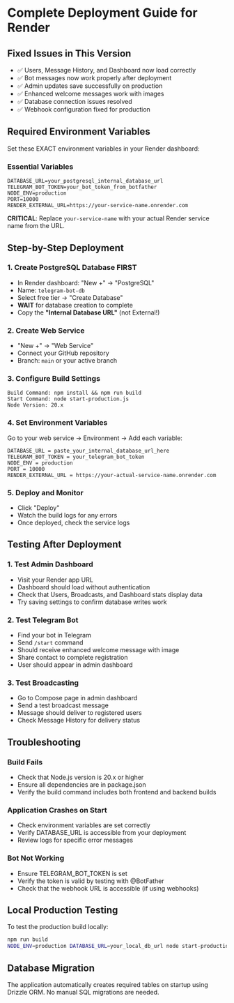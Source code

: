 # Complete Deployment Guide for Render

## Fixed Issues in This Version
- ✅ Users, Message History, and Dashboard now load correctly
- ✅ Bot messages now work properly after deployment  
- ✅ Admin updates save successfully on production
- ✅ Enhanced welcome messages work with images
- ✅ Database connection issues resolved
- ✅ Webhook configuration fixed for production

## Required Environment Variables

Set these EXACT environment variables in your Render dashboard:

### Essential Variables
```
DATABASE_URL=your_postgresql_internal_database_url
TELEGRAM_BOT_TOKEN=your_bot_token_from_botfather
NODE_ENV=production
PORT=10000
RENDER_EXTERNAL_URL=https://your-service-name.onrender.com
```

**CRITICAL**: Replace `your-service-name` with your actual Render service name from the URL.

## Step-by-Step Deployment

### 1. Create PostgreSQL Database FIRST
- In Render dashboard: "New +" → "PostgreSQL"
- Name: `telegram-bot-db` 
- Select free tier → "Create Database"
- **WAIT** for database creation to complete
- Copy the **"Internal Database URL"** (not External!)

### 2. Create Web Service
- "New +" → "Web Service"
- Connect your GitHub repository
- Branch: `main` or your active branch

### 3. Configure Build Settings
```
Build Command: npm install && npm run build
Start Command: node start-production.js
Node Version: 20.x
```

### 4. Set Environment Variables
Go to your web service → Environment → Add each variable:

```
DATABASE_URL = paste_your_internal_database_url_here
TELEGRAM_BOT_TOKEN = your_telegram_bot_token
NODE_ENV = production  
PORT = 10000
RENDER_EXTERNAL_URL = https://your-actual-service-name.onrender.com
```

### 5. Deploy and Monitor
- Click "Deploy"
- Watch the build logs for any errors
- Once deployed, check the service logs

## Testing After Deployment

### 1. Test Admin Dashboard
- Visit your Render app URL
- Dashboard should load without authentication
- Check that Users, Broadcasts, and Dashboard stats display data
- Try saving settings to confirm database writes work

### 2. Test Telegram Bot
- Find your bot in Telegram
- Send `/start` command
- Should receive enhanced welcome message with image
- Share contact to complete registration
- User should appear in admin dashboard

### 3. Test Broadcasting
- Go to Compose page in admin dashboard
- Send a test broadcast message
- Message should deliver to registered users
- Check Message History for delivery status

## Troubleshooting

### Build Fails
- Check that Node.js version is 20.x or higher
- Ensure all dependencies are in package.json
- Verify the build command includes both frontend and backend builds

### Application Crashes on Start
- Check environment variables are set correctly
- Verify DATABASE_URL is accessible from your deployment
- Review logs for specific error messages

### Bot Not Working
- Ensure TELEGRAM_BOT_TOKEN is set
- Verify the token is valid by testing with @BotFather
- Check that the webhook URL is accessible (if using webhooks)

## Local Production Testing

To test the production build locally:

```bash
npm run build
NODE_ENV=production DATABASE_URL=your_local_db_url node start-production.js
```

## Database Migration

The application automatically creates required tables on startup using Drizzle ORM. No manual SQL migrations are needed.